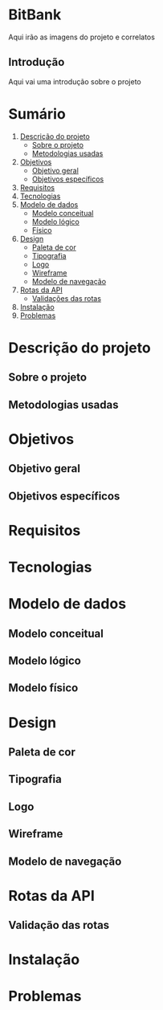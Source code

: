 # BitBank
Aqui irão as imagens do projeto e correlatos

## Introdução
Aqui vai uma introdução sobre o projeto

# Sumário
1. [Descrição do projeto](#project-description)
	* [Sobre o projeto](#about-project)
	* [Metodologias usadas](#used-methodologies)
2. [Objetivos](#project-objectives)
	* [Objetivo geral](#general-objectives)
	* [Objetivos específicos](#specific-objectives)
3. [Requisitos](#project-requirements)
4. [Tecnologias](#technologies)
5. [Modelo de dados](#data-model)
	* [Modelo conceitual](#conceptual-model)
	* [Modelo lógico](#logical-model)
	* [Físico](#physical-model)
6. [Design](#design)
	* [Paleta de cor](#color-palette)
	* [Tipografia](#typography)
	* [Logo](#logo)
	* [Wireframe](#wireframe)
	* [Modelo de navegação](#model-navigation)
7. [Rotas da API](#api-routes)
	* [Validações das rotas](#routes-validation)
8. [Instalação](#instalation)
9. [Problemas](#issues)

<a id="project-description"></a>
# Descrição do projeto

<a id="about-project"></a>
## Sobre o projeto

<a id="used-methodologies"></a>
## Metodologias usadas

<a id="project-objectives"></a>
# Objetivos

<a id="general-objectives"></a>
## Objetivo geral

<a id="specific-objectives"></a>
## Objetivos específicos

<a id="project-requirements"></a>
# Requisitos

<a id="technologies"></a>
# Tecnologias

<a id="data-model"></a>
# Modelo de dados

<a id="conceptual-model"></a>
## Modelo conceitual

<a id="logical-model"></a>
## Modelo lógico

<a id="physical-model"></a>
## Modelo físico

<a id="design"></a>
# Design

<a id="color-palette"></a>
## Paleta de cor

<a id="typography"></a>
## Tipografia

<a id="logo"></a>
## Logo

<a id="wireframe"></a>
## Wireframe

<a id="model-navigation"></a>
## Modelo de navegação

<a id="routes-api"></a>
# Rotas da API

<a id="routes-validation"></a>
## Validação das rotas

<a id="instalation"></a>
# Instalação

<a id="issues"></a>
# Problemas